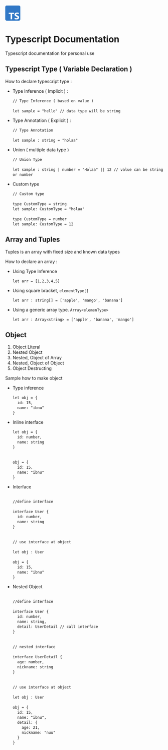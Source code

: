 ![My Image](logo.png)

# Typescript Documentation
Typescript documentation for personal use

## Typescript Type ( Variable Declaration )
How to declare typescript type : 

  - Type Inference ( Implicit ) :
  
    ```
    // Type Inference ( based on value )
    
    let sample = "hello" // data type will be string
    ```
    
  - Type Annotation ( Explicit ) :
  
    ```
    // Type Annotation
    
    let sample : string = "holaa"
    ```
  
  - Union ( multiple data type )
  
    ```
    // Union Type
    
    let sample : string | number = "Holaa" || 12 // value can be string or number
    ```
  
  - Custom type
  
    ```
    // Custom type
    
    type CustomType = string
    let sample: CustomType = "holaa"
    
    type CustomType = number
    let sample: CustomType = 12
    ```
    
    
## Array and Tuples
Tuples is an array with fixed size and known data types

How to declare an array : 

  - Using Type Inference
    
    ```
    let arr = [1,2,3,4,5]
    ```
    
  - Using square bracket, `elementType[]`
    
    ```
    let arr : string[] = ['apple', 'mango', 'banana']
    ```
    
  - Using a generic array type. `Array<elemenType>`
  
    ```
    let arr : Array<string> = ['apple', 'banana', 'mango']
    ```
    

## Object

  1. Object Literal
  2. Nested Object
  3. Nested, Object of Array
  4. Nested, Object of Object
  5. Object Destructing
  
Sample how to make object

  - Type inference
    
    ```
    let obj = {
      id: 15,
      name: "ibnu"
    }
    ```
    
   - Inline interface
     
     ```
     let obj = {
       id: number,
       name: string
     }
     
     
     obj = {
       id: 15,
       name: "ibnu"
     }
     ```
     
   - Interface
   
     ```
     
     //define interface
     
     interface User {
       id: number,
       name: string
     }
     
     
     // use interface at object
     
     let obj : User
     
     obj = {
       id: 15,
       name: "ibnu"
     }
     ```
     
   - Nested Object
   
     ```
     
     //define interface
     
     interface User {
       id: number,
       name: string,
       detail: UserDetail // call interface
     }
     
     
     // nested interface
     
     interface UserDetail {
       age: number,
       nickname: string
     }
     
     
     // use interface at object
     
     let obj : User
     
     obj = {
       id: 15,
       name: "ibnu",
       detail: {
         age: 21,
         nickname: "nuu"
       }
     }
     ```
    


